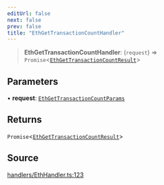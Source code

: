 ```yaml
---
editUrl: false
next: false
prev: false
title: "EthGetTransactionCountHandler"
---
```


> **EthGetTransactionCountHandler**: (`request`) => `Promise`\<[`EthGetTransactionCountResult`](/reference/tevm/actions-types/type-aliases/ethgettransactioncountresult/)\>

## Parameters

• **request**: [`EthGetTransactionCountParams`](/reference/tevm/actions-types/type-aliases/ethgettransactioncountparams/)

## Returns

`Promise`\<[`EthGetTransactionCountResult`](/reference/tevm/actions-types/type-aliases/ethgettransactioncountresult/)\>

## Source

[handlers/EthHandler.ts:123](https://github.com/evmts/tevm-monorepo/blob/main/packages/actions-types/src/handlers/EthHandler.ts#L123)
